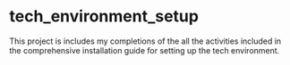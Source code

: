# tech_environment_setup
This project is includes my completions of the all the activities included in the comprehensive installation guide for setting up the tech environment.
